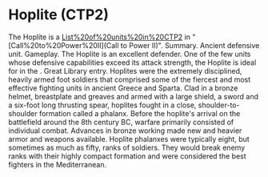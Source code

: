 # Hoplite (CTP2)

The Hoplite is a [List%20of%20units%20in%20CTP2](unit) in "[Call%20to%20Power%20II](Call to Power II)".
Summary.
Ancient defensive unit.
Gameplay.
The Hoplite is an excellent defender. One of the few units whose defensive capabilities exceed its attack strength, the Hoplite is ideal for in the .
Great Library entry.
Hoplites were the extremely disciplined, heavily armed foot soldiers that comprised some of the fiercest and most effective fighting units in ancient Greece and Sparta. Clad in a bronze helmet, breastplate and greaves and armed with a large shield, a sword and a six-foot long thrusting spear, hoplites fought in a close, shoulder-to-shoulder formation called a phalanx. Before the hoplite's arrival on the battlefield around the 8th century BC, warfare primarily consisted of individual combat. Advances in bronze working made new and heavier armor and weapons available. Hoplite phalanxes were typically eight, but sometimes as much as fifty, ranks of soldiers. They would break enemy ranks with their highly compact formation and were considered the best fighters in the Mediterranean.